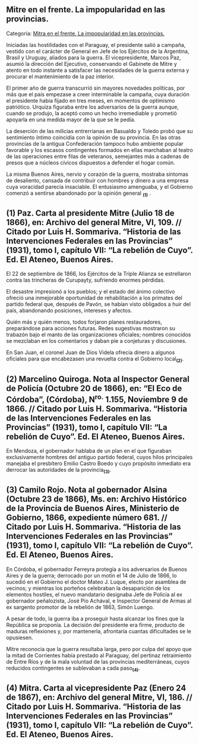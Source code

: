 ## Mitre en el frente. La impopularidad en las provincias.

Categoría: [Mitra en el frente. La impopularidad en las provincias.](http://descubrircorrientes.com.ar/2012/index.php/4578-historia-desde-1814-hasta-la-guerra-de-la-triple-alianza/de-lagrana-a-lopez-soto-1862-1868-corrientes-y-la-guerra-del-paraguay/marcos-paz-vicepresidente-a-cargodelpen/mitre-en-el-frente-la-impopularidad-en-las-provincias)

Iniciadas las hostilidades con el Paraguay, el presidente salió a campaña, vestido con el carácter de General en Jefe de los Ejércitos de la Argentina, Brasil y Uruguay, aliados para la guerra. El vicepresidente, Marcos Paz, asumió la dirección del Ejecutivo, conservando el Gabinete de Mitre y atento en todo instante a satisfacer las necesidades de la guerra externa y procurar el mantenimiento de la paz interior.

El primer año de guerra transcurrió sin mayores novedades políticas, por más que el país empezase a creer interminable la campaña, cuya duración el presidente había fijado en tres meses, en momentos de optimismo patriótico. Urquiza figuraba entre los adversarios de la guerra aunque, cuando se produjo, la aceptó como un hecho irremediable y prometió apoyarla en una medida mayor de la que se le pedía.

La deserción de las milicias entrerrianas en Basualdo y Toledo probó que su sentimiento íntimo coincidía con la opinión de su provincia. En las otras provincias de la antigua Confederación tampoco hubo ambiente popular favorable y los escasos contingentes formados en ellas marchaban al teatro de las operaciones entre filas de veteranos, semejantes más a cadenas de presos que a núcleos cívicos dispuestos a defender el hogar común.

La misma Buenos Aires, nervio y corazón de la guerra, mostraba síntomas de desaliento, cansada de contribuir con hombres y dinero a una empresa cuya voracidad parecía insaciable. El entusiasmo amenguaba, y el Gobierno comenzó a sentirse abandonado por la opinión general <sub><strong><span><span>(1)</span></span></strong></sub> .

## **(1) Paz. Carta al presidente Mitre (Julio 18 de 1866), en: Archivo del general Mitre, VI, 109. // Citado por Luis H. Sommariva. “Historia de las Intervenciones Federales en las Provincias” (1931), tomo I, capítulo VII: “La rebelión de Cuyo”. Ed. El Ateneo, Buenos Aires.**

El 22 de septiembre de 1866, los Ejércitos de la Triple Alianza se estrellaron contra las trincheras de Curupayty, sufriendo enormes pérdidas.

El desastre impresionó a los pueblos; y el estado del ánimo colectivo ofreció una inmejorable oportunidad de rehabilitación a los primates del partido federal que, después de Pavón, se habían visto obligados a huir del país, abandonando posiciones, intereses y afectos.

Quién más y quién menos, todos forjaron planes restauradores, preparándose para acciones futuras. Redes sugestivas mostraron su trabazón bajo el manto de las organizaciones oficiales; nombres conocidos se mezclaban en los comentarios y daban pie a conjeturas y discusiones.

En San Juan, el coronel Juan de Dios Videla ofrecía dinero a algunos oficiales para que encabezasen una revuelta contra el Gobierno local<sub><strong>(2)</strong></sub>.

## **(2) Marcelino Quiroga. Nota al Inspector General de Policía (Octubre 20 de 1866), en: “El Eco de Córdoba”, (Córdoba), N<sup>ro.</sup> 1.155, Noviembre 9 de 1866. // Citado por Luis H. Sommariva. “Historia de las Intervenciones Federales en las Provincias” (1931), tomo I, capítulo VII: “La rebelión de Cuyo”. Ed. El Ateneo, Buenos Aires.**

En Mendoza, el gobernador hablaba de un plan en el que figuraban exclusivamente hombres del antiguo partido federal, cuyos hilos principales manejaba el presbítero Emilio Castro Boedo y cuyo propósito inmediato era derrocar las autoridades de la provincia<sub><strong>(3)</strong></sub>.

## **(3) Camilo Rojo. Nota al gobernador Alsina (Octubre 23 de 1866), Ms. en: Archivo Histórico de la Provincia de Buenos Aires, Ministerio de Gobierno, 1866, expediente número 681. // Citado por Luis H. Sommariva. “Historia de las Intervenciones Federales en las Provincias” (1931), tomo I, capítulo VII: “La rebelión de Cuyo”. Ed. El Ateneo, Buenos Aires.**

En Córdoba, el gobernador Ferreyra protegía a los adversarios de Buenos Aires y de la guerra; derrocado por un motín el 14 de Julio de 1866, lo sucedió en el Gobierno el doctor Mateo J. Luque, electo por asamblea de vecinos; y mientras los porteños celebraban la desaparición de los elementos hostiles, el nuevo mandatario designaba Jefe de Policía al ex gobernador peñalozista, José Pío Achával, e Inspector General de Armas al ex sargento promotor de la rebelión de 1863, Simón Luengo.

A pesar de todo, la guerra iba a proseguir hasta alcanzar los fines que la República se proponía. La decisión del presidente era firme, producto de maduras reflexiones y, por mantenerla, afrontaría cuantas dificultades se le opusiesen.

Mitre reconocía que la guerra resultaba larga, pero por culpa del apoyo que la mitad de Corrientes había prestado al Paraguay, del pertinaz retraimiento de Entre Ríos y de la mala voluntad de las provincias mediterráneas, cuyos reducidos contingentes se sublevaban a cada paso<sub><strong>(4)</strong></sub>.

## **(4) Mitra. Carta al vicepresidente Paz (Enero 24 de 1867), en: Archivo del general Mitre, VI, 186. // Citado por Luis H. Sommariva. “Historia de las Intervenciones Federales en las Provincias” (1931), tomo I, capítulo VII: “La rebelión de Cuyo”. Ed. El Ateneo, Buenos Aires.**
